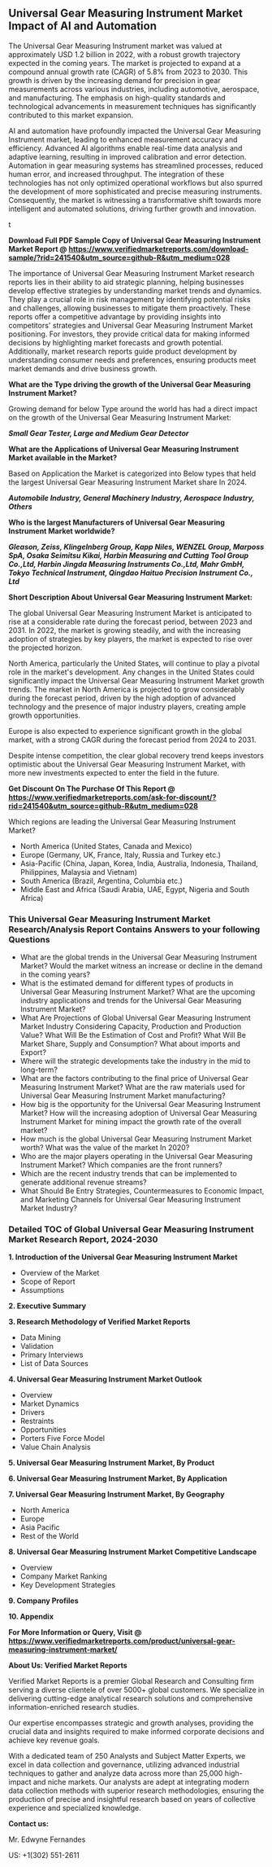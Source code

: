 <h2>Universal Gear Measuring Instrument Market Impact of AI and Automation</h2><p>The Universal Gear Measuring Instrument market was valued at approximately USD 1.2 billion in 2022, with a robust growth trajectory expected in the coming years. The market is projected to expand at a compound annual growth rate (CAGR) of 5.8% from 2023 to 2030. This growth is driven by the increasing demand for precision in gear measurements across various industries, including automotive, aerospace, and manufacturing. The emphasis on high-quality standards and technological advancements in measurement techniques has significantly contributed to this market expansion.</p><p>AI and automation have profoundly impacted the Universal Gear Measuring Instrument market, leading to enhanced measurement accuracy and efficiency. Advanced AI algorithms enable real-time data analysis and adaptive learning, resulting in improved calibration and error detection. Automation in gear measuring systems has streamlined processes, reduced human error, and increased throughput. The integration of these technologies has not only optimized operational workflows but also spurred the development of more sophisticated and precise measuring instruments. Consequently, the market is witnessing a transformative shift towards more intelligent and automated solutions, driving further growth and innovation.</p>t</p><p id="" class=""><strong>Download Full PDF Sample Copy of Universal Gear Measuring Instrument Market Report @ <a href="https://www.verifiedmarketreports.com/download-sample/?rid=241540&utm_source=github-R&utm_medium=028" target="_blank">https://www.verifiedmarketreports.com/download-sample/?rid=241540&utm_source=github-R&utm_medium=028</a></strong></p><p>The importance of&nbsp;Universal Gear Measuring Instrument Market research reports lies in their ability to aid strategic planning, helping businesses develop effective strategies by understanding market trends and dynamics. They play a crucial role in risk management by identifying potential risks and challenges, allowing businesses to mitigate them proactively. These reports offer a competitive advantage by providing insights into competitors' strategies and Universal Gear Measuring Instrument Market positioning. For investors, they provide critical data for making informed decisions by highlighting market forecasts and growth potential. Additionally, market research reports guide product development by understanding consumer needs and preferences, ensuring products meet market demands and drive business growth.</p><p><strong>What are the&nbsp;Type driving the growth of the Universal Gear Measuring Instrument Market?</strong></p><p id="" class="">Growing demand for below Type around the world has had a direct impact on the growth of the Universal Gear Measuring Instrument Market:</p><em><strong>Small Gear Tester, Large and Medium Gear Detector</strong></em></p><strong>What are the&nbsp;Applications&nbsp;of Universal Gear Measuring Instrument Market available in the Market?</strong></p><p id="" class="">Based on Application the Market is categorized into Below types that held the largest Universal Gear Measuring Instrument Market share In 2024.</p><em><strong>Automobile Industry, General Machinery Industry, Aerospace Industry, Others</strong></em></p><strong>Who is the largest Manufacturers of Universal Gear Measuring Instrument Market worldwide?</strong></p><p><em><strong>Gleason, Zeiss, Klingelnberg Group, Kapp Niles, WENZEL Group, Marposs SpA, Osaka Seimitsu Kikai, Harbin Measuring and Cutting Tool Group Co.,Ltd, Harbin Jingda Measuring Instruments Co.,Ltd, Mahr GmbH, Tokyo Technical Instrument, Qingdao Haituo Precision Instrument Co., Ltd</strong></em></p><p id="" class=""><strong>Short Description About Universal Gear Measuring Instrument Market:</strong></p><p>The global Universal Gear Measuring Instrument Market is anticipated to rise at a considerable rate during the forecast period, between 2023 and 2031. In 2022, the market is growing steadily, and with the increasing adoption of strategies by key players, the market is expected to rise over the projected horizon.</p><p>North America, particularly the United States, will continue to play a pivotal role in the market's development. Any changes in the United States could significantly impact the Universal Gear Measuring Instrument Market growth trends. The market in North America is projected to grow considerably during the forecast period, driven by the high adoption of advanced technology and the presence of major industry players, creating ample growth opportunities.</p><p>Europe is also expected to experience significant growth in the global market, with a strong CAGR during the forecast period from 2024 to 2031.</p><p>Despite intense competition, the clear global recovery trend keeps investors optimistic about the Universal Gear Measuring Instrument Market, with more new investments expected to enter the field in the future.</p><p id="" class=""><strong>Get Discount On The Purchase Of This Report @ <a href="https://www.verifiedmarketreports.com/ask-for-discount/?rid=241540&utm_source=github-R&utm_medium=028" target="_blank">https://www.verifiedmarketreports.com/ask-for-discount/?rid=241540&utm_source=github-R&utm_medium=028</a></strong></p>Which regions are leading the Universal Gear Measuring Instrument Market?</p><ul><li>North America (United States, Canada and Mexico)</li><li>Europe (Germany, UK, France, Italy, Russia and Turkey etc.)</li><li>Asia-Pacific (China, Japan, Korea, India, Australia, Indonesia, Thailand, Philippines, Malaysia and Vietnam)</li><li>South America (Brazil, Argentina, Columbia etc.)</li><li>Middle East and Africa (Saudi Arabia, UAE, Egypt, Nigeria and South Africa)</li></ul><h3 id="" class="">This Universal Gear Measuring Instrument Market Research/Analysis Report Contains Answers to your following Questions</h3><ul><li>What are the global trends in the Universal Gear Measuring Instrument Market? Would the market witness an increase or decline in the demand in the coming years?</li><li>What is the estimated demand for different types of products in Universal Gear Measuring Instrument Market? What are the upcoming industry applications and trends for the Universal Gear Measuring Instrument Market?</li><li>What Are Projections of Global Universal Gear Measuring Instrument Market Industry Considering Capacity, Production and Production Value? What Will Be the Estimation of Cost and Profit? What Will Be Market Share, Supply and Consumption? What about imports and Export?</li><li>Where will the strategic developments take the industry in the mid to long-term?</li><li>What are the factors contributing to the final price of Universal Gear Measuring Instrument Market? What are the raw materials used for Universal Gear Measuring Instrument Market manufacturing?</li><li>How big is the opportunity for the Universal Gear Measuring Instrument Market? How will the increasing adoption of Universal Gear Measuring Instrument Market for mining impact the growth rate of the overall market?</li><li>How much is the global Universal Gear Measuring Instrument Market worth? What was the value of the market In 2020?</li><li>Who are the major players operating in the Universal Gear Measuring Instrument Market? Which companies are the front runners?</li><li>Which are the recent industry trends that can be implemented to generate additional revenue streams?</li><li>What Should Be Entry Strategies, Countermeasures to Economic Impact, and Marketing Channels for Universal Gear Measuring Instrument Market Industry?</li></ul><h3 id="" class="">Detailed TOC of Global Universal Gear Measuring Instrument Market Research Report, 2024-2030</h3><p id="" class=""><strong>1. Introduction of the Universal Gear Measuring Instrument Market</strong></p><ul><li>Overview of the Market</li><li>Scope of Report</li><li>Assumptions</li></ul><p id="" class=""><strong>2. Executive Summary</strong></p><p id="" class=""><strong>3. Research Methodology of Verified Market Reports</strong></p><ul><li>Data Mining</li><li>Validation</li><li>Primary Interviews</li><li>List of Data Sources</li></ul><p id="" class=""><strong>4. Universal Gear Measuring Instrument Market Outlook</strong></p><ul><li>Overview</li><li>Market Dynamics</li><li>Drivers</li><li>Restraints</li><li>Opportunities</li><li>Porters Five Force Model</li><li>Value Chain Analysis</li></ul><p id="" class=""><strong>5. Universal Gear Measuring Instrument Market, By Product</strong></p><p id="" class=""><strong>6. Universal Gear Measuring Instrument Market, By Application</strong></p><p id="" class=""><strong>7. Universal Gear Measuring Instrument Market, By Geography</strong></p><ul><li>North America</li><li>Europe</li><li>Asia Pacific</li><li>Rest of the World</li></ul><p id="" class=""><strong>8. Universal Gear Measuring Instrument Market Competitive Landscape</strong></p><ul><li>Overview</li><li>Company Market Ranking</li><li>Key Development Strategies</li></ul><p id="" class=""><strong>9. Company Profiles</strong></p><p id="" class=""><strong>10. Appendix</strong></p><p id="" class=""><strong>For More Information or Query, Visit @ <a href="https://www.verifiedmarketreports.com/product/universal-gear-measuring-instrument-market/" target="_blank">https://www.verifiedmarketreports.com/product/universal-gear-measuring-instrument-market/</a></strong></p><p id="" class=""><strong>About Us: Verified Market Reports</strong></p><p id="" class="">Verified Market Reports is a premier Global Research and Consulting firm serving a diverse clientele of over 5000+ global customers. We specialize in delivering cutting-edge analytical research solutions and comprehensive information-enriched research studies.</p><p id="" class="">Our expertise encompasses strategic and growth analyses, providing the crucial data and insights required to make informed corporate decisions and achieve key revenue goals.</p><p id="" class="">With a dedicated team of 250 Analysts and Subject Matter Experts, we excel in data collection and governance, utilizing advanced industrial techniques to gather and analyze data across more than 25,000 high-impact and niche markets. Our analysts are adept at integrating modern data collection methods with superior research methodologies, ensuring the production of precise and insightful research based on years of collective experience and specialized knowledge.</p><p id="" class=""><strong>Contact us:</strong></p><p id="" class="">Mr. Edwyne Fernandes</p><p id="" class="">US: +1(302) 551-2611</p>